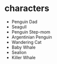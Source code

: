 # characters
* Penguin Dad
* Seagull
* Penguin Step-mom
* Argentinian Penguin
* Wandering Cat
* Baby Whale
* Sealion
* Killer Whale


